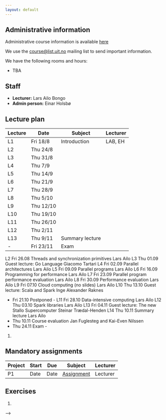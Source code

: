 ```yaml
---
layout: default
---
```


## Administrative information

Administrative course information is available [here](https://uit.no/utdanning/emner/emne/508209/inf-2202)

We use the [course@list.uit.no](https://list.uit.no/sympa/info/course) mailing list to send important information.

We have the following rooms and hours:

* TBA

## Staff

* **Lecturer:** Lars Ailo Bongo
* **Admin person:** Einar Holsbø

## Lecture plan

| Lecture | Date      | Subject                                       | Lecturer  |
|---------|-----------|-----------------------------------------------|-----------|
| L1      | Fri 18/8  | Introduction                                  | LAB, EH   |
| L2      | Thu 24/8
| L3      | Thu 31/8
| L4      | Thu 7/9
| L5      | Thu 14/9
| L6      | Thu 21/9
| L7      | Thu 28/9
| L8      | Thu 5/10
| L9      | Thu 12/10
| L10     | Thu 19/10
| L11     | Thu 26/10
| L12     | Thu 2/11
| L13     | Thu 9/11  | Summary lecture                               | 
| -       | Fri 23/11 | Exam                                          |           |

L2 	Fri 26.08 	Threads and synchronization primitives 	Lars Ailo
L3 	Thu 01.09 	Guest lecture: Go Language 	Giacomo Tartari
L4 	Fri 02.09 	Parallel architectures 	Lars Ailo
L5 	Fri 09.09 	Parallel programs 	Lars Ailo
L6 	Fri 16.09 	Programming for performance 	Lars Ailo
L7 	Fri 23.09 	Parallel program performance evaluation 	Lars Ailo
L8 	Fri 30.09 	Performance evaluation 	Lars Ailo
L9 	Fri 07.10 	Cloud computing (no slides) 	Lars Ailo
L10 	Thu 13.10 	Guest lecture: Scala and Spark 	Inge Alexander Raknes
- 	Fri 21.10 	Postponed 	-
L11 	Fri 28.10 	Data-intensive computing 	Lars Ailo
L12 	Thu 03.10 	Spark libraries 	Lars Ailo
L13 	Fri 04.11 	Guest lecture: The new Stallo Supercomputer 	Steinar Trædal-Henden
L14 	Thu 10.11 	Summary lecture 	Lars Ailo
- 	Thu 10.11 	Course evaluation 	Jan Fuglesteg and Kai-Even Nilssen
- 	Thu 24.11 	Exam 	-
1. 

## Mandatory assignments

| Project |	Start      | Due     | Subject | Lecturer |
|---------|------------|---------|----------|---------|
| P1 	    | Date       | Date     | [Assignment](URL) | Lecturer 



## Exercises

1. 
-->
